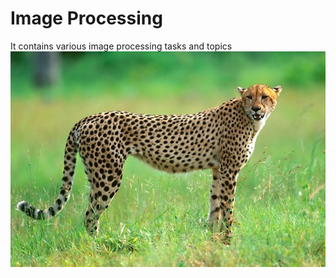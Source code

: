 # Image Processing
 It contains various image processing tasks and topics
![This is an image](assets/images/cheetah.jpg)
